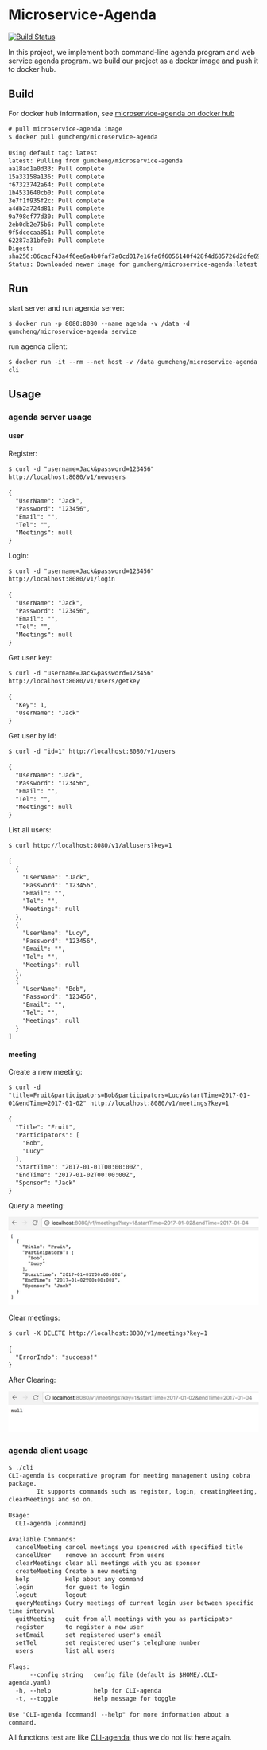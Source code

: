 # Microservice-Agenda

[![Build Status](https://travis-ci.org/smallGum/microservice-agenda.svg?branch=master)](https://travis-ci.org/smallGum/microservice-agenda)

In this project, we implement both command-line agenda program and web service agenda program. we build our project as a docker image and push it to docker hub.

## Build

For docker hub information, see [microservice-agenda on docker hub](https://hub.docker.com/r/gumcheng/microservice-agenda/)

```shell
# pull microservice-agenda image
$ docker pull gumcheng/microservice-agenda

Using default tag: latest
latest: Pulling from gumcheng/microservice-agenda
aa18ad1a0d33: Pull complete
15a33158a136: Pull complete
f67323742a64: Pull complete
1b4531640cb0: Pull complete
3e7f1f935f2c: Pull complete
a4db2a724d81: Pull complete
9a798ef77d30: Pull complete
2eb0db2e75b6: Pull complete
9f5dcecaa851: Pull complete
62287a31bfe0: Pull complete
Digest: sha256:06cacf43a4f6ee6a4b0faf7a0cd017e16fa6f6056140f428f4d685726d2dfe69
Status: Downloaded newer image for gumcheng/microservice-agenda:latest
```

## Run

start server and run agenda server:

```shell
$ docker run -p 8080:8080 --name agenda -v /data -d gumcheng/microservice-agenda service
```

run agenda client:

```shell
$ docker run -it --rm --net host -v /data gumcheng/microservice-agenda cli
```

## Usage

### agenda server usage

#### user

Register:

```shell
$ curl -d "username=Jack&password=123456" http://localhost:8080/v1/newusers

{
  "UserName": "Jack",
  "Password": "123456",
  "Email": "",
  "Tel": "",
  "Meetings": null
}
```

Login:

```shell
$ curl -d "username=Jack&password=123456" http://localhost:8080/v1/login

{
  "UserName": "Jack",
  "Password": "123456",
  "Email": "",
  "Tel": "",
  "Meetings": null
}
```

Get user key:

```shell
$ curl -d "username=Jack&password=123456" http://localhost:8080/v1/users/getkey

{
  "Key": 1,
  "UserName": "Jack"
}
```

Get user by id:

```shell
$ curl -d "id=1" http://localhost:8080/v1/users

{
  "UserName": "Jack",
  "Password": "123456",
  "Email": "",
  "Tel": "",
  "Meetings": null
}
```

List all users:

```shell
$ curl http://localhost:8080/v1/allusers?key=1

[
  {
    "UserName": "Jack",
    "Password": "123456",
    "Email": "",
    "Tel": "",
    "Meetings": null
  },
  {
    "UserName": "Lucy",
    "Password": "123456",
    "Email": "",
    "Tel": "",
    "Meetings": null
  },
  {
    "UserName": "Bob",
    "Password": "123456",
    "Email": "",
    "Tel": "",
    "Meetings": null
  }
]
```

#### meeting

Create a new meeting:

```shell
$ curl -d "title=Fruit&participators=Bob&participators=Lucy&startTime=2017-01-01&endTime=2017-01-02" http://localhost:8080/v1/meetings?key=1

{
  "Title": "Fruit",
  "Participators": [
    "Bob",
    "Lucy"
  ],
  "StartTime": "2017-01-01T00:00:00Z",
  "EndTime": "2017-01-02T00:00:00Z",
  "Sponsor": "Jack"
}
```

Query a meeting:

![query a meeting](images/Query.png)

Clear meetings:

```shell
$ curl -X DELETE http://localhost:8080/v1/meetings?key=1

{
  "ErrorIndo": "success!"
}
```

After Clearing:

![clear](images/Clear.png)

### agenda client usage

```shell
$ ./cli
CLI-agenda is cooperative program for meeting management using cobra package.
        It supports commands such as register, login, creatingMeeting, clearMeetings and so on.

Usage:
  CLI-agenda [command]

Available Commands:
  cancelMeeting cancel meetings you sponsored with specified title
  cancelUser    remove an account from users
  clearMeetings clear all meetings with you as sponsor
  createMeeting Create a new meeting
  help          Help about any command
  login         for guest to login
  logout        logout
  queryMeetings Query meetings of current login user between specific time interval
  quitMeeting   quit from all meetings with you as participator
  register      to register a new user
  setEmail      set registered user's email
  setTel        set registered user's telephone number
  users         list all users

Flags:
      --config string   config file (default is $HOME/.CLI-agenda.yaml)
  -h, --help            help for CLI-agenda
  -t, --toggle          Help message for toggle

Use "CLI-agenda [command] --help" for more information about a command.
```

All functions test are like [CLI-agenda](https://github.com/smallGum/CLI-agenda/blob/master/README.md), thus we do not list here again.
